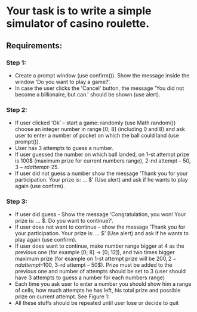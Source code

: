 # Your task is to write a simple simulator of casino roulette.

## Requirements:

### Step 1:

- Create a prompt window (use confirm()). Show the message inside the window ‘Do you want to
  play a game?’.
- In case the user clicks the 'Cancel' button, the message 'You did not become a billionaire, but can.'
  should be shown (use alert).

### Step 2:

- If user clicked ‘Ok’ – start a game: randomly (use Math.random()) choose an integer number in
  range [0; 8] (including 0 and 8) and ask user to enter a number of pocket on which the ball could
  land (use prompt()).
- User has 3 attempts to guess a number.
- If user guessed the number on which ball landed, on 1-st attempt prize is 100$ (maximum prize
  for current numbers range), 2-nd attempt – 50$, 3-rd attempt – 25$.
- If user did not guess a number show the message ‘Thank you for your participation. Your prize is:
  … $’ (Use alert) and ask if he wants to play again (use confirm).

### Step 3:

- If user did guess - Show the message ‘Congratulation, you won! Your prize is: … $. Do you want
  to continue?’.
- If user does not want to continue – show the message ‘Thank you for your participation. Your
  prize is: … $’ (Use alert) and ask if he wants to play again (use confirm).
- If user does want to continue, make number range bigger at 4 as the previous one (for example
  [0; 8] -> [0; 12]), and two times bigger maximum prize (for example on 1-st attempt prize will be
  200$, 2-nd attempt – 100$, 3-rd attempt – 50$). Prize must be added to the previous one and
  number of attempts should be set to 3 (user should have 3 attempts to guess a number for each
  numbers range)
- Each time you ask user to enter a number you should show him a range of cells, how much
  attempts he has left, his total prize and possible prize on current attempt. See Figure 1:
- All these stuffs should be repeated until user lose or decide to quit

